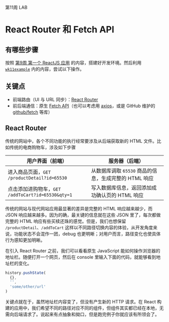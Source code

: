 第11周 LAB

React Router 和 Fetch API
=========================

有哪些步骤
---------
按照 [第9周 第一个 ReactJS 应用](https://github.com/ShanghaitechGeekPie/events-IntroToWebDev-Fall17/blob/master/week09_firstReactJsApp/week09.md) 的内容，搭建好开发环境。然后利用 [`wk11example`](https://github.com/ShanghaitechGeekPie/events-IntroToWebDev-Fall17/tree/master/week11_reactRouter_fetch/wk11example) 内的内容，尝试以下操作。

关键点
------
* 前端路由（UI 与 URL 同步）：[React Router](https://reacttraining.com/react-router/)
* 前后端通信：原生 [Fetch API](https://developer.mozilla.org/zh-CN/docs/Web/API/Fetch_API)（也可以考虑用 [axios](https://github.com/axios/axios)，或是 GitHub 维护的 [github/fetch](https://github.github.io/fetch/) 等库）

React Router
------------

传统的网站中，各个不同功能的执行经常要涉及从后端获取新的 HTML 文件。比如传统的电商购物车，涉及如下步骤

| 用户界面（前端） | 服务器（后端） |
|----------------|---------------|
| 进入商品页面，`GET /productDetail?id=65530` | 从数据库调取 `65530` 商品的信息，生成完整的 HTML 响应 |
| 点击添加进购物车，`GET /addToCart?id=65530&qty=1` | 写入数据库信息，返回添加成功确认页的 HTML 响应 |

传统的网站与现代网站应用最显著的差异是完整的 HTML 响应越来越少，而 JSON 响应越来越多。因为的确，最关键的信息就在这些 JSON 里了，每次都做完整的 HTML 响应有些买椟还珠的感觉。但是，我们也想保留 `/productDetail`、`/addToCart` 这样以不同路径切换内容的体验，从开发角度来说，功能状态不会混作一团，debug 也更明晰；对用户而言，路径变化也使具体行为感知更加明晰。

在引入 React Router 之前，我们可以看看原生 JavaScript 能如何操作浏览器的地址栏。随便打开一个网页，然后在 console 里输入下面的代码，就能够看到地址栏的变化。

```javascript
history.pushState(
  {},
  '',
  'some/other/url'
)
```

关键点就在于，虽然地址栏内容变了，但没有产生新的 HTTP 请求。在 React 构建的应用中，我们希望不同的路径对应不同的组件，但组件其实都已经在本地，无需向后端请求了。说起来有点抽象和拗口，但是跑完例子你就应该有所领会了。

